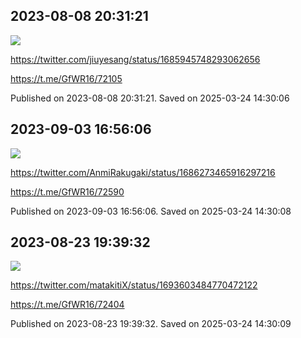 
## 2023-08-08 20:31:21
![](assets/GfWR16/20250324_143004_17097.jpg) 

https://twitter.com/jiuyesang/status/1685945748293062656

https://t.me/GfWR16/72105

Published on 2023-08-08 20:31:21. Saved on 2025-03-24 14:30:06

## 2023-09-03 16:56:06
![](assets/GfWR16/20250324_143004_437428.jpg) 

https://twitter.com/AnmiRakugaki/status/1686273465916297216

https://t.me/GfWR16/72590

Published on 2023-09-03 16:56:06. Saved on 2025-03-24 14:30:08

## 2023-08-23 19:39:32
![](assets/GfWR16/20250324_143004_145047.jpg) 

https://twitter.com/matakitiX/status/1693603484770472122

https://t.me/GfWR16/72404

Published on 2023-08-23 19:39:32. Saved on 2025-03-24 14:30:09
